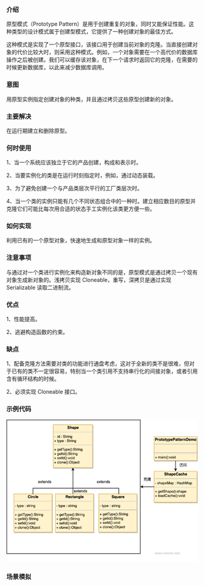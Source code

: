 ### 介绍

原型模式（Prototype Pattern）是用于创建重复的对象，同时又能保证性能。这种类型的设计模式属于创建型模式，它提供了一种创建对象的最佳方式。

这种模式是实现了一个原型接口，该接口用于创建当前对象的克隆。当直接创建对象的代价比较大时，则采用这种模式。例如，一个对象需要在一个高代价的数据库操作之后被创建。我们可以缓存该对象，在下一个请求时返回它的克隆，在需要的时候更新数据库，以此来减少数据库调用。

### 意图

用原型实例指定创建对象的种类，并且通过拷贝这些原型创建新的对象。

### 主要解决

在运行期建立和删除原型。

### 何时使用

1、当一个系统应该独立于它的产品创建，构成和表示时。

2、当要实例化的类是在运行时刻指定时，例如，通过动态装载。

3、为了避免创建一个与产品类层次平行的工厂类层次时。

4、当一个类的实例只能有几个不同状态组合中的一种时。建立相应数目的原型并克隆它们可能比每次用合适的状态手工实例化该类更方便一些。

### 如何实现

利用已有的一个原型对象，快速地生成和原型对象一样的实例。

### 注意事项

与通过对一个类进行实例化来构造新对象不同的是，原型模式是通过拷贝一个现有对象生成新对象的。浅拷贝实现 Cloneable，重写，深拷贝是通过实现 Serializable 读取二进制流。

### 优点

1、性能提高。

2、逃避构造函数的约束。

### 缺点

1、配备克隆方法需要对类的功能进行通盘考虑，这对于全新的类不是很难，但对于已有的类不一定很容易，特别当一个类引用不支持串行化的间接对象，或者引用含有循环结构的时候。

2、必须实现 Cloneable 接口。

### 示例代码

![原型模式](../../img/创建型模式/原型模式.png)

### 场景模拟